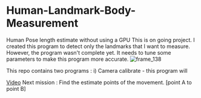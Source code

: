 # Human-Landmark-Body-Measurement
Human Pose length estimate without using a GPU
This is on going project. I created this program to detect only the landmarks that I want to measure. However, the program wasn't complete yet. It needs to tune some parameters to make this program more accurate.
![frame_138](https://github.com/bring-nirachornkul/Human-Landmark-Measurement/assets/89494368/8ac0899c-28ab-4246-8712-f021bacbd4c5)

This repo contains two programs :
i) Camera calibrate - this program will 


[Video](https://youtu.be/YNoQ9oRRBbg)
Next mission : Find the estimate points of the movement. [point A to point B]
